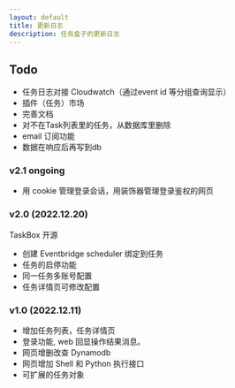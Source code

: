 ```yaml
---
layout: default
title: 更新日志
description: 任务盒子的更新日志
---
```


## Todo
* 任务日志对接 Cloudwatch（通过event id 等分组查询显示）
* 插件（任务）市场
* 完善文档
* 对不在Task列表里的任务，从数据库里删除
* email 订阅功能
* 数据在响应后再写到db

### v2.1 ongoing
* 用 cookie 管理登录会话，用装饰器管理登录鉴权的网页

### v2.0 (2022.12.20)

TaskBox 开源

* 创建 Eventbridge scheduler 绑定到任务
* 任务的启停功能
* 同一任务多账号配置
* 任务详情页可修改配置

### v1.0 (2022.12.11)

* 增加任务列表，任务详情页
* 登录功能, web 回显操作结果消息。
* 网页增删改查 Dynamodb
* 网页增加 Shell 和 Python 执行接口
* 可扩展的任务对象
